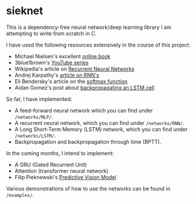 # sieknet
This is a dependency-free neural network/deep learning library I am attempting to write from scratch in C. 

I have used the following resources extensively in the course of this project:

  * Michael Nielsen's excellent [online book](http://www.neuralnetworksanddeeplearning.com)
  * 3blue1brown's [YouTube series](https://www.youtube.com/watch?v=aircAruvnKk&list=PLZHQObOWTQDNU6R1_67000Dx_ZCJB-3pi)
  * Wikipedia's article on [Recurrent Neural Networks](https://en.wikipedia.org/wiki/Recurrent_neural_network) 
  * Andrej Karpathy's [article on RNN's](http://karpathy.github.io/2015/05/21/rnn-effectiveness/)
  * Eli Bendersky's article on the [softmax function](https://eli.thegreenplace.net/2016/the-softmax-function-and-its-derivative/)
  * Aidan Gomez's post about [backpropagating an LSTM cell](https://blog.aidangomez.ca/2016/04/17/Backpropogating-an-LSTM-A-Numerical-Example/)
   
So far, I have implemented:
  * A feed-forward neural network which you can find under `/networks/MLP/`. 
  * A recurrent neural network, which you can find under `/networks/RNN/`. 
  * A Long Short-Term Memory (LSTM) network, which you can find under `/networks/LSTM/`.
  * Backpropagation and backpropagation through time (BPTT).
    
In the coming months, I intend to implement:
  * A GRU (Gated Recurrent Unit)
  * Attention (transformer neural network)
  * Filip Pieknewski's [Predictive Vision Model](https://blog.piekniewski.info/2016/11/04/predictive-vision-in-a-nutshell/)
  
Various demonstrations of how to use the networks can be found in `/examples/`.
